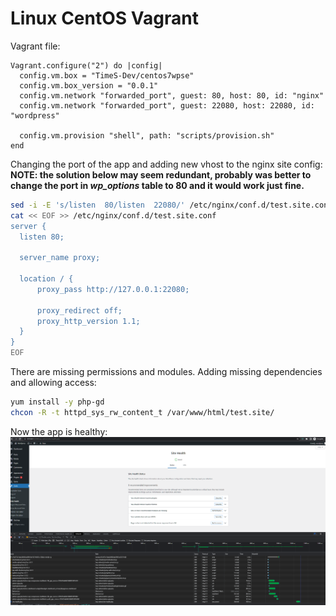 # Linux CentOS Vagrant
Vagrant file:  
```vagrant
Vagrant.configure("2") do |config|
  config.vm.box = "TimeS-Dev/centos7wpse"
  config.vm.box_version = "0.0.1"
  config.vm.network "forwarded_port", guest: 80, host: 80, id: "nginx"
  config.vm.network "forwarded_port", guest: 22080, host: 22080, id: "wordpress"

  config.vm.provision "shell", path: "scripts/provision.sh"
end
```

Changing the port of the app and adding new vhost to the nginx site config:  
**NOTE: the solution below may seem redundant, probably was better to change the port in _wp_options_ table to 80 and 
it would work just fine.**
```bash
sed -i -E 's/listen  80/listen  22080/' /etc/nginx/conf.d/test.site.conf
cat << EOF >> /etc/nginx/conf.d/test.site.conf
server {
  listen 80;

  server_name proxy;

  location / {
      proxy_pass http://127.0.0.1:22080;

      proxy_redirect off;
      proxy_http_version 1.1;
  }
}
EOF
```

There are missing permissions and modules. Adding missing dependencies and allowing access:  
```bash
yum install -y php-gd
chcon -R -t httpd_sys_rw_content_t /var/www/html/test.site/
```

Now the app is healthy:
![img.png](images/health_check.png)
